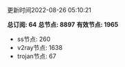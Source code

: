 更新时间2022-08-26 05:10:21

**总订阅: 64**
**总节点: 8897**
**有效节点: 1965**
- ss节点: 260
- v2ray节点: 1638
- trojan节点: 67
